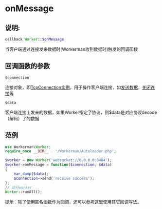 # onMessage
## 说明:
```php
callback Worker::$onMessage
```

当客户端通过连接发来数据时(Workerman收到数据时)触发的回调函数

## 回调函数的参数

 ``` $connection ```

连接对象，即[TcpConnection实例](tcp-connection.md)，用于操作客户端连接，如[发送数据](tcp-connection/send.md)，[关闭连接](tcp-connection/close.md)等

 ``` $data ```

客户端连接上发来的数据，如果Worker指定了协议，则$data是对应协议decode（解码）了的数据


## 范例

```php
use Workerman\Worker;
require_once __DIR__ . '/Workerman/Autoloader.php';

$worker = new Worker('websocket://0.0.0.0:8484');
$worker->onMessage = function($connection, $data)
{
    var_dump($data);
    $connection->send('receive success');
};
// 运行worker
Worker::runAll();
```

提示：除了使用匿名函数作为回调，还可以[参考这里](faq/callback_methods.md)使用其它回调写法。